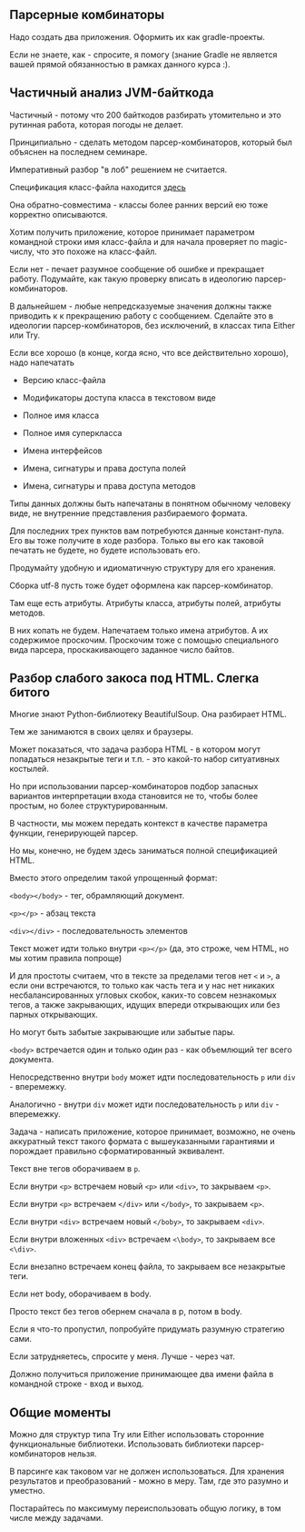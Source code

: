
## Парсерные комбинаторы

Надо создать два приложения. Оформить их как gradle-проекты.

Если не знаете, как - спросите, я помогу (знание Gradle не является
вашей прямой обязанностью в рамках данного курса :).

## Частичный анализ JVM-байткода

Частичный - потому что 200 байткодов разбирать утомительно и это рутинная работа,
которая погоды не делает.

Принципиально - сделать методом парсер-комбинаторов, который был объяснен на последнем
семинаре.

Императивный разбор "в лоб" решением не считается.

Спецификация класс-файла находится
[здесь](https://docs.oracle.com/javase/specs/jvms/se19/html/jvms-4.html#jvms-4)

Она обратно-совместима - классы более ранних версий ею тоже корректно описываются.

Хотим получить приложение, которое принимает параметром командной строки имя класс-файла
и для начала проверяет по magic-числу, что это похоже на класс-файл.

Если нет - печает разумное сообщение об ошибке и прекращает работу.
Подумайте, как такую проверку вписать в идеологию парсер-комбинаторов.

В дальнейшем - любые непредсказуемые значения должны также приводить к к прекращению
работу с сообщением. Сделайте это в идеологии парсер-комбинаторов, без исключений,
в классах типа Either или Try.

Если все хорошо (в конце, когда ясно, что все действительно хорошо), надо напечатать

* Версию класс-файла

* Модификаторы доступа класса в текстовом виде

* Полное имя класса

* Полное имя суперкласса

* Имена интерфейсов 

* Имена, сигнатуры и права доступа полей

* Имена, сигнатуры и права доступа методов

Типы данных должны быть напечатаны в понятном обычному человеку
виде, не внутренние представления разбираемого формата.

Для последних трех пунктов вам потребуются данные констант-пула.
Его вы тоже получите в ходе разбора. Только вы его как таковой
печатать не будете, но будете использовать его.

Продумайту удобную и идиоматичную структуру для его хранения.

Сборка utf-8 пусть тоже будет оформлена как парсер-комбинатор.

Там еще есть атрибуты. Атрибуты класса, атрибуты полей, атрибуты
методов. 

В них копать не будем. Напечатаем только имена атрибутов. А их содержимое
проскочим. Проскочим тоже с помощью специального вида парсера, проскакивающего
заданное число байтов.


## Разбор слабого закоса под HTML. Слегка битого

Многие знают Python-библиотеку BeautifulSoup. Она разбирает HTML.

Тем же занимаются в своих целях и браузеры.

Может показаться, что задача разбора HTML - в котором могут
попадаться незакрытые теги и т.п. - это какой-то набор ситуативных
костылей.

Но при использовании парсер-комбинаторов подбор запасных вариантов
интерпретации входа становится не то, чтобы более простым, но более
структурированным.

В частности, мы можем передать контекст в качестве параметра функции,
генерирующей парсер.

Но мы, конечно, не будем здесь заниматься полной спецификацией HTML.

Вместо этого определим такой упрощенный формат:

`<body></body>` - тег, обрамляющий документ.

`<p></p>` - абзац текста

`<div></div>` - последовательность элементов

Текст может идти только внутри `<p></p>` (да, это строже, чем HTML, но мы хотим правила попроще)

И для простоты считаем, что в тексте за пределами тегов нет `<` и `>`, а если они встречаются, то только
как часть тега и у нас нет никаких несбалансированных угловых скобок, каких-то совсем незнакомых тегов,
а также закрывающих, идущих впереди открывающих или без парных открывающих.

Но могут быть забытые закрывающие или забытые пары.

`<body>` встречается один и только один раз - как объемлющий тег всего документа.

Непосредственно внутри `body` может идти последовательность `p` или `div` - вперемежку.

Аналогично - внутри `div`  может идти последовательность `p` или `div` - вперемежку.

Задача - написать приложение, которое принимает, возможно, не очень аккуратный текст такого формата с
вышеуказанными гарантиями и порождает правильно сформатированный эквивалент.
 
Текст вне тегов оборачиваем в `p`. 

Если внутри `<p>` встречаем новый `<p>` или `<div>`, то закрываем `<p>`.

Если внутри `<p>` встречаем `</div>` или `</body>`, то закрываем `<p>`.

Если внутри `<div>` встречаем новый `</boby>`, то закрываем `<div>`.

Если внутри вложенных `<div>` встречаем `<\body>`, то закрываем все  `<\div>`.

Если внезапно встречаем конец файла, то закрываем все незакрытые теги.

Если нет body, оборачиваем в body.

Просто текст без тегов обернем сначала в p, потом в body.

Если я что-то пропустил, попробуйте придумать разумную стратегию сами.

Если затрудняетесь, спросите у меня. Лучше - через чат.

Должно получиться приложение принимающее два имени файла в командной строке - вход и выход.


## Общие моменты

Можно для структур типа Try или Either использовать сторонние функциональные библиотеки.
Использовать библиотеки парсер-комбинаторов нельзя.

В парсинге как таковом var не должен использоваться. Для хранения результатов и преобразований -
можно в меру. Там, где это разумно и уместно.

Постарайтесь по максимуму переиспользовать общую логику, в том числе между задачами.
